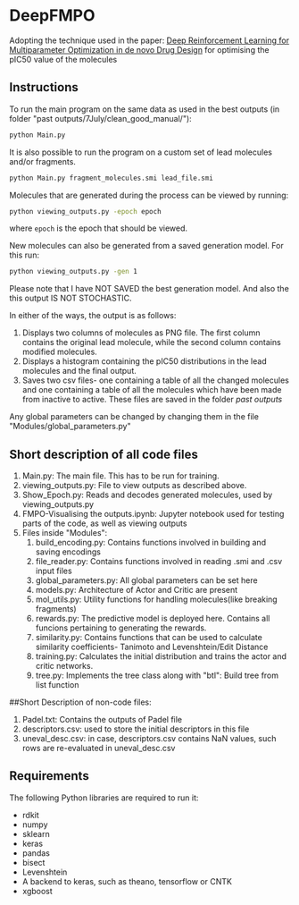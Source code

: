 # DeepFMPO
Adopting the technique used in the paper: [Deep Reinforcement Learning for Multiparameter Optimization in
de novo Drug Design](https://doi.org/10.26434/chemrxiv.7990910.v1) for optimising the pIC50 value of the molecules

## Instructions

To run the main program on the same data as used in the best outputs (in folder "past outputs/7July/clean_good_manual/"):
```sh
python Main.py
```
It is also possible to run the program on a custom set of lead molecules and/or fragments. 
```sh
python Main.py fragment_molecules.smi lead_file.smi
```
Molecules that are generated during the process can be viewed by running:
```sh
python viewing_outputs.py -epoch epoch
```
where `epoch` is the epoch that should be viewed. 

New molecules can also be generated from a saved generation model. For this run:
```sh
python viewing_outputs.py -gen 1
```
Please note that I have NOT SAVED the best generation model. And also the this output IS NOT STOCHASTIC. 

In either of the ways, the output is as follows:
1. Displays two columns of molecules as PNG file. The first column contains the original lead molecule, while the second column contains modified molecules.
2. Displays a histogram containing the pIC50 distributions in the lead molecules and the final output.
3. Saves two csv files- one containing a table of all the changed molecules and one containing a table of all the molecules which have been made from inactive to active. These files are saved in the folder _past outputs_

Any global parameters can be changed by changing them in the file "Modules/global_parameters.py"

## Short description of all code files
1. Main.py: The main file. This has to be run for training.
2. viewing_outputs.py: File to view outputs as described above.
3. Show_Epoch.py: Reads and decodes generated molecules, used by viewing_outputs.py
4. FMPO-Visualising the outputs.ipynb: Jupyter notebook used for testing parts of the code, as well as viewing outputs
5. Files inside "Modules":
	1. build_encoding.py: Contains functions involved in building and saving encodings
	2. file_reader.py: Contains functions involved in reading .smi and .csv input files
	3. global_parameters.py: All global parameters can be set here
	4. models.py: Architecture of Actor and Critic are present
	5. mol_utils.py: Utility functions for handling molecules(like breaking fragments)
	6. rewards.py: The predictive model is deployed here. Contains all funcions pertaining to generating the rewards.
	7. similarity.py: Contains functions that can be used to calculate similarity coefficients- Tanimoto and Levenshtein/Edit Distance
	8. training.py: Calculates the initial distribution and trains the actor and critic networks.
	9. tree.py: Implements the tree class along with "btl": Build tree from list function

##Short Description of non-code files:
1. Padel.txt: Contains the outputs of Padel file
2. descriptors.csv: used to store the initial descriptors in this file
3. uneval_desc.csv: in case, descriptors.csv contains NaN values, such rows are re-evaluated in uneval_desc.csv


## Requirements

The following Python libraries are required to run it:
- rdkit
- numpy
- sklearn
- keras
- pandas
- bisect
- Levenshtein
- A backend to keras, such as theano, tensorflow or CNTK
- xgboost
